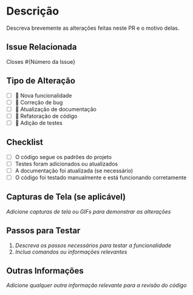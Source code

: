 # Descrição  
Descreva brevemente as alterações feitas neste PR e o motivo delas.  

## Issue Relacionada  
Closes #{Número da Issue}  

## Tipo de Alteração  
- [ ] 🚀 Nova funcionalidade  
- [ ] 🐛 Correção de bug  
- [ ] 📝 Atualização de documentação  
- [ ] 🔧 Refatoração de código  
- [ ] 🧪 Adição de testes  

## Checklist  
- [ ] O código segue os padrões do projeto  
- [ ] Testes foram adicionados ou atualizados  
- [ ] A documentação foi atualizada (se necessário)  
- [ ] O código foi testado manualmente e está funcionando corretamente  

## Capturas de Tela (se aplicável)  
_Adicione capturas de tela ou GIFs para demonstrar as alterações_  

## Passos para Testar  
1. _Descreva os passos necessários para testar a funcionalidade_  
2. _Inclua comandos ou informações relevantes_  

## Outras Informações  
_Adicione qualquer outra informação relevante para a revisão do código_ 
